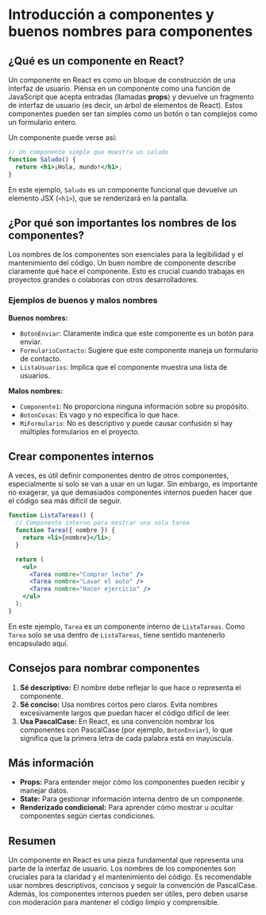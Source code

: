# Introducción a componentes y buenos nombres para componentes

## ¿Qué es un componente en React?

Un componente en React es como un bloque de construcción de una interfaz de usuario. Piensa en un componente como una función de JavaScript que acepta entradas (llamadas **props**) y devuelve un fragmento de interfaz de usuario (es decir, un árbol de elementos de React). Estos componentes pueden ser tan simples como un botón o tan complejos como un formulario entero.

Un componente puede verse así:

```jsx
// Un componente simple que muestra un saludo
function Saludo() {
  return <h1>¡Hola, mundo!</h1>;
}
```

En este ejemplo, `Saludo` es un componente funcional que devuelve un elemento JSX (`<h1>`), que se renderizará en la pantalla.

## ¿Por qué son importantes los nombres de los componentes?

Los nombres de los componentes son esenciales para la legibilidad y el mantenimiento del código. Un buen nombre de componente describe claramente qué hace el componente. Esto es crucial cuando trabajas en proyectos grandes o colaboras con otros desarrolladores.

### Ejemplos de buenos y malos nombres

**Buenos nombres:**

- `BotonEnviar`: Claramente indica que este componente es un botón para enviar.
- `FormularioContacto`: Sugiere que este componente maneja un formulario de contacto.
- `ListaUsuarios`: Implica que el componente muestra una lista de usuarios.

**Malos nombres:**

- `Componente1`: No proporciona ninguna información sobre su propósito.
- `BotonCosas`: Es vago y no especifica lo que hace.
- `MiFormulario`: No es descriptivo y puede causar confusión si hay múltiples formularios en el proyecto.

## Crear componentes internos

A veces, es útil definir componentes dentro de otros componentes, especialmente si solo se van a usar en un lugar. Sin embargo, es importante no exagerar, ya que demasiados componentes internos pueden hacer que el código sea más difícil de seguir.

```jsx
function ListaTareas() {
  // Componente interno para mostrar una sola tarea
  function Tarea({ nombre }) {
    return <li>{nombre}</li>;
  }

  return (
    <ul>
      <Tarea nombre="Comprar leche" />
      <Tarea nombre="Lavar el auto" />
      <Tarea nombre="Hacer ejercicio" />
    </ul>
  );
}
```

En este ejemplo, `Tarea` es un componente interno de `ListaTareas`. Como `Tarea` solo se usa dentro de `ListaTareas`, tiene sentido mantenerlo encapsulado aquí.

## Consejos para nombrar componentes

1. **Sé descriptivo:** El nombre debe reflejar lo que hace o representa el componente.
2. **Sé conciso:** Usa nombres cortos pero claros. Evita nombres excesivamente largos que puedan hacer el código difícil de leer.
3. **Usa PascalCase:** En React, es una convención nombrar los componentes con PascalCase (por ejemplo, `BotonEnviar`), lo que significa que la primera letra de cada palabra está en mayúscula.

## Más información

- **Props:** Para entender mejor cómo los componentes pueden recibir y manejar datos.
- **State:** Para gestionar información interna dentro de un componente.
- **Renderizado condicional:** Para aprender cómo mostrar u ocultar componentes según ciertas condiciones.

## Resumen

Un componente en React es una pieza fundamental que representa una parte de la interfaz de usuario. Los nombres de los componentes son cruciales para la claridad y el mantenimiento del código. Es recomendable usar nombres descriptivos, concisos y seguir la convención de PascalCase. Además, los componentes internos pueden ser útiles, pero deben usarse con moderación para mantener el código limpio y comprensible.